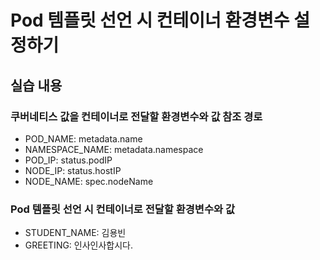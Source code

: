# Pod 템플릿 선언 시 컨테이너 환경변수 설정하기

## 실습 내용
### 쿠버네티스 값을 컨테이너로 전달할 환경변수와 값 참조 경로
  - POD_NAME: metadata.name
  - NAMESPACE_NAME: metadata.namespace
  - POD_IP: status.podIP
  - NODE_IP: status.hostIP
  - NODE_NAME: spec.nodeName
  
### Pod 템플릿 선언 시 컨테이너로 전달할 환경변수와 값
  - STUDENT_NAME: 김용빈
  - GREETING: 인사인사합시다.